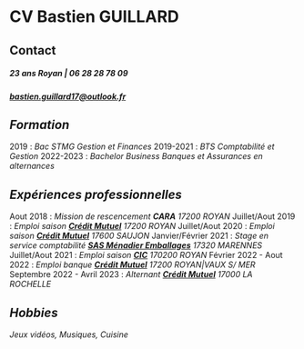 # __CV Bastien GUILLARD__ 
## Contact
#####  *23 ans* Royan | 06 28 28 78 09
##### bastien.guillard17@outlook.fr

## *__Formation__*
2019 : *Bac STMG Gestion et Finances*
2019-2021 : *BTS Comptabilité et Gestion*
2022-2023 : *Bachelor Business Banques et Assurances en alternances*

## *__Expériences professionnelles__*

Aout 2018 : *Mission de rescencement __CARA__ 17200 ROYAN*
Juillet/Aout 2019 : *Emploi saison __[Crédit Mutuel]__ 17200 ROYAN*
Juillet/Aout 2020 : *Emploi saison __[Crédit Mutuel]__ 17600 SAUJON*
Janvier/Février 2021 : *Stage en service comptabilité __[SAS Ménadier Emballages](https://www.facebook.com/Menadier.emballages/)__ 17320 MARENNES*
Juillet/Aout 2021 : *Emploi saison __[CIC](https://cic.fr)__ 170200 ROYAN*
Février 2022 - Aout 2022 : *Emploi banque __[Crédit Mutuel]__ 17200 ROYAN|VAUX S/ MER*
Septembre 2022 - Avril 2023 : *Alternant __[Crédit Mutuel]__ 17000 LA ROCHELLE*

## *__Hobbies__*

*Jeux vidéos, Musiques, Cuisine*

[Crédit Mutuel]: https://creditmutuel.fr
